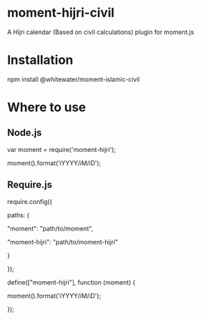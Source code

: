 # moment-hijri-civil

A Hijri calendar (Based on civil calculations) plugin for moment.js

# Installation
npm install @whitewater/moment-islamic-civil

# Where to use

## Node.js

var moment = require('moment-hijri');

moment().format('iYYYY/iM/iD');

## Require.js
require.config({
 
 paths: {
   
   "moment": "path/to/moment",
   
   "moment-hijri": "path/to/moment-hijri"

   }

});

define(["moment-hijri"], function (moment) {
  
  moment().format('iYYYY/iM/iD');

});


